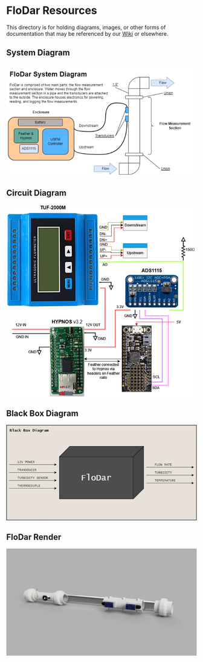 # FloDar Resources

This directory is for holding diagrams, images, or other forms of documentation that may be referenced by our [Wiki](https://github.com/OPEnSLab-OSU/OPEnS-Lab-Home/wiki/FloDar) or elsewhere.

## System Diagram

![FloDarSystemDiagram](https://github.com/OPEnSLab-OSU/FloDar/blob/main/Resources/FloDarSystemDiagram.drawio.png)

## Circuit Diagram

![CircuitDiagram](https://github.com/OPEnSLab-OSU/FloDar/blob/main/Resources/CircuitDiagramv4.png)

## Black Box Diagram
![Black Box Diagram](https://github.com/OPEnSLab-OSU/FloDar/blob/main/Resources/BlackBox.png)

## FloDar Render
![FloDar Render](https://github.com/OPEnSLab-OSU/FloDar/blob/main/Resources/Full_Pipe_and_Casing_Render.png)
